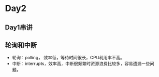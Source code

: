 # Day2
## Day1串讲

## 轮询和中断

- 轮询：polling， 效率低，等待时间很长，CPU利用率不高。
- 中断：interrupts，效率高，中断很频繁时资源浪费比较多，容易遗漏一些问题。